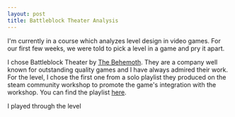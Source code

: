 ```yaml
---
layout: post
title: Battleblock Theater Analysis
---
```


I'm currently in a course which analyzes level design in video games. For our first few weeks, we were told to pick a level in a game and pry it apart.

I chose Battleblock Theater by [The Behemoth](https://www.thebehemoth.com/). They are a company well known for outstanding quality games and I have always admired their work. For the level, I chose the first one from a solo playlist they produced on the steam community workshop to promote the game's integration with the workshop. You can find the playlist [here](http://steamcommunity.com/sharedfiles/filedetails/?id=243364210).

I played through the level

